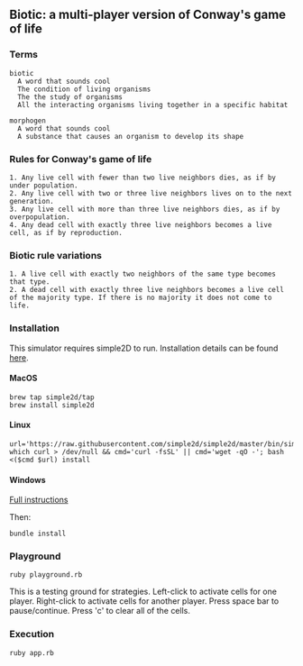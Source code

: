 ## Biotic: a multi-player version of Conway's game of life

### Terms

    biotic
      A word that sounds cool
      The condition of living organisms
      The the study of organisms
      All the interacting organisms living together in a specific habitat

    morphogen
      A word that sounds cool
      A substance that causes an organism to develop its shape

### Rules for Conway's game of life

    1. Any live cell with fewer than two live neighbors dies, as if by under population.
    2. Any live cell with two or three live neighbors lives on to the next generation.
    3. Any live cell with more than three live neighbors dies, as if by overpopulation.
    4. Any dead cell with exactly three live neighbors becomes a live cell, as if by reproduction.

### Biotic rule variations

    1. A live cell with exactly two neighbors of the same type becomes that type.
    2. A dead cell with exactly three live neighbors becomes a live cell of the majority type. If there is no majority it does not come to life.

### Installation

This simulator requires simple2D to run. Installation details can be found [here](http://www.ruby2d.com/learn/get-started/).

#### MacOS

    brew tap simple2d/tap
    brew install simple2d

#### Linux

    url='https://raw.githubusercontent.com/simple2d/simple2d/master/bin/simple2d.sh'; which curl > /dev/null && cmd='curl -fsSL' || cmd='wget -qO -'; bash <($cmd $url) install

#### Windows

[Full instructions](http://www.ruby2d.com/learn/windows/)

Then:

    bundle install

### Playground

    ruby playground.rb

This is a testing ground for strategies. Left-click to activate cells for one player.
Right-click to activate cells for another player. Press space bar to pause/continue.
Press 'c' to clear all of the cells.

### Execution

    ruby app.rb

